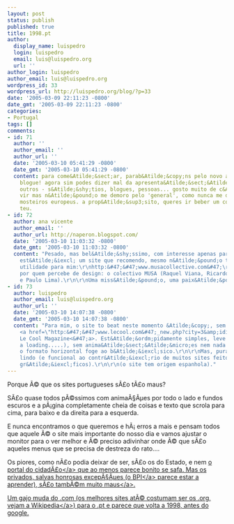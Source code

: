 ```yaml
---
layout: post
status: publish
published: true
title: 1998.pt
author:
  display_name: luispedro
  login: luispedro
  email: luis@luispedro.org
  url: ''
author_login: luispedro
author_email: luis@luispedro.org
wordpress_id: 33
wordpress_url: http://luispedro.org/blog/?p=33
date: '2005-03-09 22:11:23 -0800'
date_gmt: '2005-03-09 22:11:23 -0800'
categories:
- Portugal
tags: []
comments:
- id: 71
  author: ''
  author_email: ''
  author_url: ''
  date: '2005-03-10 05:41:29 -0800'
  date_gmt: '2005-03-10 05:41:29 -0800'
  content: para come&Atilde;&sect;ar, parab&Atilde;&copy;ns pelo novo aspecto do teu
    blogue! agora sim podes dizer mal da apresenta&Atilde;&sect;&Atilde;&pound;o dos
    outros - s&Atilde;&shy;tios, blogues, pessoas... gosto muito de c&Atilde;&iexcl;
    vir mas n&Atilde;&pound;o me demoro pelo 'general', como nunca me demorei pelos
    mosteiros europeus. a prop&Atilde;&sup3;sito, queres ir beber um copo um dia destes?  manso,
    teu.
- id: 72
  author: ana vicente
  author_email: ''
  author_url: http://naperon.blogspot.com/
  date: '2005-03-10 11:03:32 -0800'
  date_gmt: '2005-03-10 11:03:32 -0800'
  content: "Pesado, mas bel&Atilde;&shy;ssimo, com interesse apenas para alguns, aqui
    est&Atilde;&iexcl; um site que recomendo, mesmo n&Atilde;&pound;o tendo qualquer
    utilidade para mim:\r\nhttp:&#47;&#47;www.musacollective.com&#47;\r\n\r\nFeito
    por quem percebe de design: o colectivo MUSA (Raquel Viana, Ricardo Alexandre
    e Paulo Lima).\r\n\r\nUma miss&Atilde;&pound;o, uma paix&Atilde;&pound;o."
- id: 73
  author: luispedro
  author_email: luis@luispedro.org
  author_url: ''
  date: '2005-03-10 14:07:38 -0800'
  date_gmt: '2005-03-10 14:07:38 -0800'
  content: "Para mim, o site to beat neste momento &Atilde;&copy;, sem d&Atilde;&ordm;vida
    <a href=\"http:&#47;&#47;www.lecool.com&#47;_new.php?city=3&amp;idioma=PT\" rel=\"nofollow\">o
    Le Cool Magazine<&#47;a>. Est&Atilde;&ordm;pidamente simples, leve (sem flash
    a loading.....), sem anima&Atilde;&sect;&Atilde;&micro;es nem nada que mexa. Apenas
    o formato horizontal foge ao b&Atilde;&iexcl;sico.\r\n\r\nMas, pura e simplesmente,
    lindo (e funcional ao contr&Atilde;&iexcl;rio de muitos sites feitos por designers
    gr&Atilde;&iexcl;ficos).\r\n\r\n(o site tem origem espanhola)."
---
```

<p>Porque &Atilde;&copy; que os sites portugueses s&Atilde;&pound;o t&Atilde;&pound;o maus?</p>
<p>S&Atilde;&pound;o quase todos p&Atilde;&copy;ssimos com anima&Atilde;&sect;&Atilde;&micro;es por todo o lado e fundos escuros e a p&Atilde;&iexcl;gina completamente cheia de coisas e texto que scrola para cima, para baixo e da direita para a esquerda.</p>
<p>E nunca encontramos o que queremos e h&Atilde;&iexcl; erros a mais e pensam todos que aquele &Atilde;&copy; o site mais importante do nosso dia e vamos ajustar o monitor para o ver melhor e &Atilde;&copy; preciso adivinhar onde &Atilde;&copy; que s&Atilde;&pound;o aqueles menus que se precisa de destreza do rato....</p>
<p>Os piores, como n&Atilde;&pound;o podia deixar de ser, s&Atilde;&pound;o os do Estado, e nem <a href="http:&#47;&#47;www.portaldocidadao.pt">o portal do cidad&Atilde;&pound;o<&#47;a> que ao menos parece bonito se safa. Mas os privados, salvas honrosas excep&Atilde;&sect;&Atilde;&micro;es (o <a href="http:&#47;&#47;www.bancobpi.pt&#47;">BPI<&#47;a> parece estar a aprender), s&Atilde;&pound;o tamb&Atilde;&copy;m <a href="http:&#47;&#47;www.tvcabo.pt&#47;Tv&#47;ProgramacaoTv.aspx">muito maus<&#47;a>.</p>
<p>Um gajo muda do .com (os melhores sites at&Atilde;&copy; costumam ser os .org, vejam a <a href="http:&#47;&#47;www.wikipedia.org&#47;">Wikipedia<&#47;a>) para o .pt e parece que volta a 1998, antes do google.</p>
